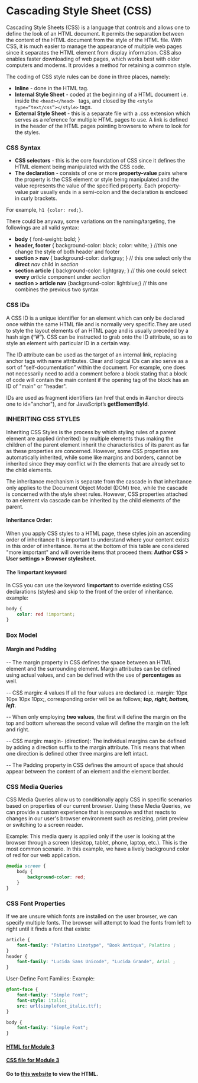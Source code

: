 # Cascading Style Sheet (CSS)

Cascading Style Sheets (CSS) is a language that controls and allows one to define the look of an HTML document. It permits the separation between the content of the HTML document from the style of the HTML file. With CSS, it is much easier to manage the appearance of multiple web pages since it separates the HTML element from display information. CSS also enables faster downloading of web pages, which works best with older computers and modems. It provides a method for retaining a common style.

The coding of CSS style rules can be done in three places, namely:

* **Inline** - done in the HTML tag.
* **Internal Style Sheet** - coded at the beginning of a HTML document i.e. inside the ```<head></head> ``` tags, and closed by the ```<style type=“text/css”></style>``` tags.
* **External Style Sheet** - this is a separate file with a .css extension which serves as a reference for multiple HTML pages to use. A link is defined in the header of the HTML pages pointing browsers to where to look for the styles.

### CSS Syntax

* **CSS selectors** - this is the core foundation of CSS since it defines the HTML element being manipulated with the CSS code.
* **The declaration** - consists of one or more **property-value** pairs where the property is the CSS element or style being manipulated and the value represents the value of the specified property. Each property-value pair usually ends in a semi-colon and the declaration is enclosed in curly brackets. 

For example, ```h1 {color: red;}```.

There could be anyway, some variations on the naming/targeting, the followings are all valid syntax:

* **body** { font-weight: bold; } 
* **header, footer** { background-color: black; color: white; } //this one change the style of both header and footer
* **section > nav** { background-color: darkgray; }  // this one select only the **direct** *nav* child in *section*
* **section article** { background-color: lightgray; } // this one could select **every** *article* component under *section*
* **section > article nav** {background-color: lightblue;} // this one combines the previous two syntax

### CSS IDs

A CSS ID is a unique identifier for an element which can only be declared once within the same HTML file and is normally very specific.They are used to style the layout elements of an HTML page and is usually preceded by a hash sign **(“#”)**. CSS can be instructed to grab onto the ID attribute, so as to style an element with particular ID in a certain way.

The ID attribute can be used as the target of an internal link, replacing anchor tags with name attributes. Clear and logical IDs can also serve as a sort of “self-documentation” within the document. For example, one does not necessarily need to add a comment before a block stating that a block of code will contain the main content if the opening tag of the block has an ID of "main" or "header".

IDs are used as fragment identifiers (an href that ends in #anchor directs one to id="anchor"), and for JavaScript’s **getElementById**.


### INHERITING CSS STYLES

Inheriting CSS Styles is the process by which styling rules of a parent element are applied (inherited) by multiple elements thus making the children of the parent element inherit the characteristics of its parent as far as these properties are concerned. However, some CSS properties are automatically inherited, while some like margins and borders, cannot be inherited since they may conflict with the elements that are already set to the child elements.

The inheritance mechanism is separate from the cascade in that inheritance only applies to the Document Object Model (DOM) tree, while the cascade is concerned with the style sheet rules. However, CSS properties attached to an element via cascade can be inherited by the child elements of the parent.

#### Inheritance Order:
When you apply CSS styles to a HTML page, these styles join an ascending order of inheritance It is important to understand where your content exists in this order of inheritance. Items at the bottom of this table are considered "more important" and will override items that proceed them: **Author CSS > User settings > Browser stylesheet**.

#### The !important keyword
In CSS you can use the keyword **!important** to override existing CSS declarations (styles) and skip to the front of the order of inheritance.
example:<br/>
```css
body {
    color: red !important;
}
```


### Box Model

#### Margin and Padding

-- The margin property in CSS defines the space between an HTML element and the surrounding element. Margin attributes can be defined using actual values, and can be defined with the use of **percentages** as well. 

-- CSS margin: 4 values If all the four values are declared i.e. margin: 10px 10px 10px 10px;, corresponding order will be as follows; ***top, right, bottom, left***.

-- When only employing **two values**, the first will define the margin on the top and bottom whereas the second value will define the margin on the left and right.

-- CSS margin: margin- (direction): The individual margins can be defined by adding a direction suffix to the margin attribute. This means that when one direction is defined other three margins are left intact.

-- The Padding property in CSS defines the amount of space that should appear between the content of an element and the element border.

### CSS Media Queries

CSS Media Queries allow us to conditionally apply CSS in specific scenarios based on properties of our current browser. Using these Media Queries, we can provide a custom experience that is responsive and that reacts to changes in our user's browser environment such as resizing, print preview or switching to a screen reader.

Example:
This media query is applied only if the user is looking at the browser through a screen (desktop, tablet, phone, laptop, etc.). This is the most common scenario. In this example, we have a lively background color of red for our web application.
```css
@media screen {
    body {
        background-color: red;
    }
}
```


### CSS Font Properties

If we are unsure which fonts are installed on the user browser, we can specify multiple fonts. The browser will attempt to load the fonts from left to right until it finds a font that exists:

```css
article {
    font-family: "Palatino Linotype", "Book Antiqua", Palatino ;
}
header {
    font-family: "Lucida Sans Unicode", "Lucida Grande", Arial ;
}
```
User-Define Font Families:
Example:
```css
@font-face {
    font-family: "Simple Font";
    font-style: italic;
    src: url(simplefont_italic.ttf);
}

body {
    font-family: "Simple Font"; 
}
```


#### [HTML for Module 3](https://github.com/yang0339/HTML-LearningMaterial/blob/master/Module_3.html)
#### [CSS file for Module 3](https://github.com/yang0339/HTML-LearningMaterial/blob/master/Module_3.css)
#### Go to [this website](http://htmlpreview.github.io/?) to view the HTML.
